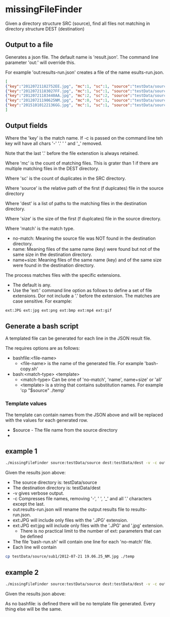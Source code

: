 # missingFileFinder

Given a directory structure SRC (source), find all files not matching in directory structure DEST (destination)

## Output to a file
Generates a json file. The default name is 'result.json'. The command line parameter 'out:' will override this.

For example 'out:results-run.json' creates a file of the name esults-run.json.

```json
[
{"key":"20120721182752EE.jpg", "mc":1, "sc":1, "source":"testData/source/2012-07-21 18.27.52_EE.jpg", "dest":"testData/dest/sub1/2012-07-21 18.27.52_EE.jpg", "si":3520946, "match":"name+size"},
{"key":"20120721183027FF.jpg", "mc":1, "sc":1, "source":"testData/source/2012-07-21 18.30.27_FF.jpg", "dest":"testData/dest/2012-07-21 18.30.27_FF.jpg", "si":2710282, "match":"name+size"},
{"key":"20120721183440AA.jpg", "mc":2, "sc":2, "source":"testData/source/2012-07-21 18.34.40_AA.jpg", "dest":"testData/dest/2012-07-21 18.34.40_AA.jpg | testData/dest/sub1/2012-07-21 18.34.40_AA.jpg", "si":3766236, "match":"name+size"},
{"key":"20120721190625NM.jpg", "mc":0, "sc":1, "source":"testData/source/sub1/2012-07-21 19.06.25_NM.jpg", "dest":"", "si":2551696, "match":"no-match"},
{"key":"20151010122136GG.jpg", "mc":1, "sc":1, "source":"testData/source/sub1/20151010_122136_GG.jpg", "dest":"testData/dest/sub1/20151010_122136_GG.jpg", "si":2880596, "match":"name"}
]
```

## Output fields
Where the 'key' is the match name. If -c is passed on the command line teh key will have all chars '-'  '.'  ' ' and  '_' removed. 

Note that the last '.' before the file extenstion is always retained.

Where 'mc' is the count of matching files. This is grater than 1 if there are multiple matching files in the DEST directory.

Where 'sc' is the count of duplicates in the SRC directory.

Where 'source' is the relative path of the first (f duplcates) file in the source directory

Where 'dest' is a list of paths to the matching files in the destination directory. 

Where 'size' is the size of the first (f duplcates) file in the source directory.

Where 'match' is the match type.

* no-match: Meaning the source file was NOT found in the destination directory.
* name: Meaning files of the same name (key) were found but not of the same size in the destination directory.
* name+size: Meaning files of the same name (key) and of the same size were found in the destination directory.

The process matches files with the specific extensions. 

* The default is any. 
* Use the 'ext:' command line option as follows to define a set of file extensions. Dor not include a '.' before the extension. The matches are case sensitive. For example:

``` bash
ext:JPG ext:jpg ext:png ext:bmp ext:mp4 ext:gif
```
## Generate a bash script
A templated file can be generated for each line in the JSON result file.

The requires options are as follows:
* bashfile:\<file-name\>
  * \<file-name\> is the name of the generated file. For example 'bash-copy.sh'
* bash:\<match-type\> \<template\>
  * \<match-type\> Can be one of 'no-match', 'name', name+size' or 'all'
  * \<template\> is a string that contains substitution names. For example 'cp "$source" ./temp'

### Template values

The template can contain names from the JSON above and will be replaced with the values for each generated row.
* $source - The file name from the source directory
* 



## example 1
``` bash
./missingFileFinder source:testData/source dest:testData/dest -v -c out:results-run.json ext:JPG ext:jpg ext:png ext:bmp ext:mp4 ext:gif 'bash:no-match cp "$source" ./temp' bashfile:bash-run.sh 
```
Given the results json above:

* The source directory is: testData/source
* The destination directory is: testData/dest
* -v gives verbose output.
* -c Compresses file names, removing '-', ' ', '\_' and all '.' characters except the last.
* out:results-run.json will rename the output results file to results-run.json.
* ext:JPG will include only files with the '.JPG' extension.
* ext:JPG ext:jpg will include only files with the '.JPG' and '.jpg' extension.
  * There is no practical limit to the number of ext: parameters that can be defined
* The file 'bash-run.sh' will contain one line for each 'no-match' file. 
*   Each line will contain 
``` bash
cp testData/source/sub1/2012-07-21 19.06.25_NM.jpg ./temp
```

## example 2

``` bash
./missingFileFinder source:testData/source dest:testData/dest -v -c out:results-run.json ext:JPG ext:jpg ext:png ext:bmp ext:mp4 ext:gif 'bash:no-match cp "$source" ./temp' 
```
Given the results json above:

As no bashfile: is defined there will be no template file generated. Every thing else will be the same.

